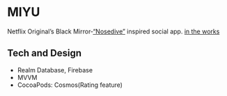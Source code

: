 # MIYU

Netflix Original’s Black Mirror-[“Nosedive”](https://www.imdb.com/title/tt5497778/) inspired social app.
[in the works](https://www.pivotaltracker.com/n/projects/2147668)

## Tech and Design

* Realm Database, Firebase
* MVVM
* CocoaPods: Cosmos(Rating feature)
